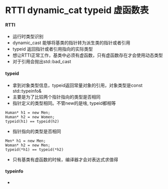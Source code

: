 # RTTI dynamic_cat typeid 虚函数表

#### RTTI
* 运行时类型识别
* dynamic_cast 能够将基类的指针转为派生类的指针或者引用
* typeid 返回指针或者引用指向的实际类型
* 想让RTTI正常工作，基类中必须有虚函数，只有虚函数存在才会使用动态类型
* 对于引用会抛出std::bad_cast

#### typeid
* 拿到对象类型信息，typeid返回常量对象的引用，对象类型是const std::typeinfo&
* 主要是为了比较两个指针指向的类型是否相同
* 指针定义的类型相同。不管new的是啥, typeid都相等

```
Human* h1 = new Men;
Human* h2 = new Women;
typeid(h1) == typeid(h2)
```
* 指针指向的类型是否相同

```
Men* h1 = new Men;
Woman* h2 = new Men;
typeid(*h1) == typeid(*h2)
```

*  只有基类有虚函数的时候，编译器才会对表达式求值得

#### typeinfo
* 